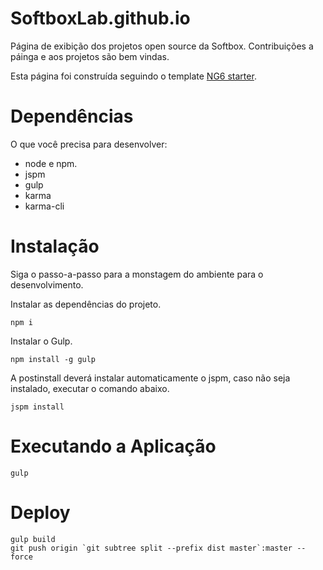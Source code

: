 SoftboxLab.github.io
===================

Página de exibição dos projetos open source da Softbox. Contribuições a páinga e aos projetos são bem vindas.


Esta página foi construída seguindo o template [NG6 starter](https://github.com/AngularClass/NG6-starter).

# Dependências

O que você precisa para desenvolver:
* node e npm.
* jspm
* gulp
* karma
* karma-cli


# Instalação

Siga o passo-a-passo para a monstagem do ambiente para o desenvolvimento.

Instalar as dependências do projeto.
```
npm i
```

Instalar o Gulp.

```
npm install -g gulp
```

A postinstall deverá instalar automaticamente o jspm, caso não seja instalado, executar o comando abaixo.
```
jspm install
```

# Executando a Aplicação

```
gulp
```

# Deploy

```
gulp build
git push origin `git subtree split --prefix dist master`:master --force
```

